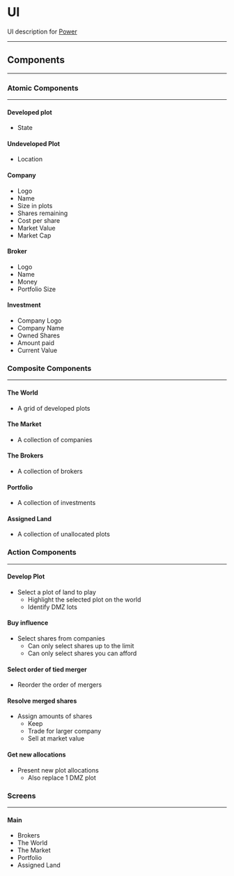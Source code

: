 # UI

UI description for [Power](power.md, "Power")

---

## Components

---

### Atomic Components

---

#### Developed plot

- State

#### Undeveloped Plot

- Location

#### Company

- Logo
- Name
- Size in plots
- Shares remaining
- Cost per share
- Market Value
- Market Cap

#### Broker

- Logo
- Name
- Money
- Portfolio Size

#### Investment

- Company Logo
- Company Name
- Owned Shares
- Amount paid
- Current Value

### Composite Components

---

#### The World

- A grid of developed plots

#### The Market

- A collection of companies

#### The Brokers

- A collection of brokers

#### Portfolio

- A collection of investments

#### Assigned Land

- A collection of unallocated plots

### Action Components

---

#### Develop Plot

- Select a plot of land to play
  - Highlight the selected plot on the world
  - Identify DMZ lots

#### Buy influence

- Select shares from companies
  - Can only select shares up to the limit
  - Can only select shares you can afford

#### Select order of tied merger

- Reorder the order of mergers

#### Resolve merged shares

- Assign amounts of shares
  - Keep
  - Trade for larger company
  - Sell at market value

#### Get new allocations

- Present new plot allocations
  - Also replace 1 DMZ plot

### Screens

---

#### Main

- Brokers
- The World
- The Market
- Portfolio
- Assigned Land
